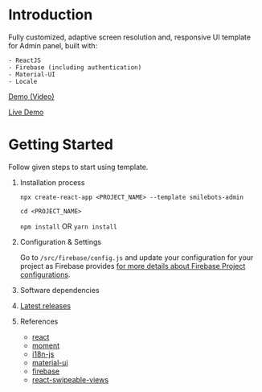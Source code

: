 # Introduction

Fully customized, adaptive screen resolution and, responsive UI template for Admin panel, built with:

    - ReactJS
    - Firebase (including authentication)
    - Material-UI
    - Locale

[Demo (Video)](https://www.youtube.com/watch?v=-m5tzni5sCM "CRA Template")

[Live Demo](https://sandbox-6bb70.firebaseapp.com/ "CRA Template")

# Getting Started

Follow given steps to start using template.

1. Installation process

   `npx create-react-app <PROJECT_NAME> --template smilebots-admin`

   `cd <PROJECT_NAME>`

   `npm install` OR `yarn install`

2. Configuration & Settings

   Go to `/src/firebase/config.js` and update your configuration for your project as Firebase provides
   [for more details about Firebase Project configurations](https://firebase.google.com/docs/web/setup).

3. Software dependencies

4. [Latest releases](https://www.npmjs.com/package/cra-template-smilebots-admin)

5. References
   - [react](https://reactjs.org/docs/getting-started.html)
   - [moment](https://momentjs.com/docs/)
   - [i18n-js](https://www.npmjs.com/package/i18n-js)
   - [material-ui](https://material-ui.com/getting-started/installation/)
   - [firebase](https://firebase.google.com/docs/web/setup)
   - [react-swipeable-views](https://react-swipeable-views.com/api/api/)

